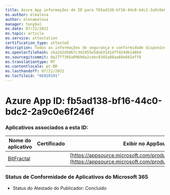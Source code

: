 ```yaml
---
title: Azure App informações de ID para fb5ad138-bf16-44c0-bdc2-2a9c0e6f246f
ms.author: elmalova
author: elenamalova
manager: tonybal
ms.date: 07/21/2022
ms.topic: article
ms.service: attestation
certification_type: attested
description: Todas as informações de segurança e conformidade disponíveis para fb5ad138-bf16-44c0-bdc2-2a9c0e6f246f.
ms.openlocfilehash: cba242d50b7c342455e5deb3141dff424db148b9
ms.sourcegitcommit: 0a27f7395a0969da2cebc8345a88aa69e841eff6
ms.translationtype: MT
ms.contentlocale: pt-BR
ms.lasthandoff: 07/21/2022
ms.locfileid: "66929191"
---
```

# <a name="azure-app-id-fb5ad138-bf16-44c0-bdc2-2a9c0e6f246f"></a>Azure App ID: fb5ad138-bf16-44c0-bdc2-2a9c0e6f246f


### <a name="apps-associated-with-this-id"></a>Aplicativos associados a esta ID:
| **Nome do aplicativo** | **Certificado** | **Exibir no AppSource** |
|--------------|---------------|-----------------------|
| [BitFractal](../forward/WA200004172.md) |  | [https://appsource.microsoft.com/product/office/WA200004172](https://appsource.microsoft.com/product/office/WA200004172) |

### <a name="microsoft-365-app-compliance-status"></a>Status de Conformidade de Aplicativos do Microsoft 365
- Status do Atestado do Publicador: Concluído

